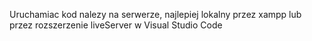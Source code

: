 Uruchamiac kod nalezy na serwerze, najlepiej lokalny przez xampp lub przez rozszerzenie liveServer w Visual Studio Code
